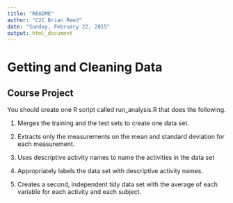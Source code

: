 ```yaml
---
title: "README"
author: "C2C Brian Reed"
date: "Sunday, February 22, 2015"
output: html_document
---
```


# Getting and Cleaning Data
## Course Project

You should create one R script called run_analysis.R that does the following.

1. Merges the training and the test sets to create one data set.

2. Extracts only the measurements on the mean and standard deviation for each measurement.

3. Uses descriptive activity names to name the activities in the data set

4. Appropriately labels the data set with descriptive activity names.

5. Creates a second, independent tidy data set with the average of each variable for each activity and each subject.